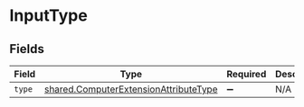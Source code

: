 # InputType


## Fields

| Field                                                                                          | Type                                                                                           | Required                                                                                       | Description                                                                                    |
| ---------------------------------------------------------------------------------------------- | ---------------------------------------------------------------------------------------------- | ---------------------------------------------------------------------------------------------- | ---------------------------------------------------------------------------------------------- |
| `type`                                                                                         | [shared.ComputerExtensionAttributeType](../../models/shared/computerextensionattributetype.md) | :heavy_minus_sign:                                                                             | N/A                                                                                            |
